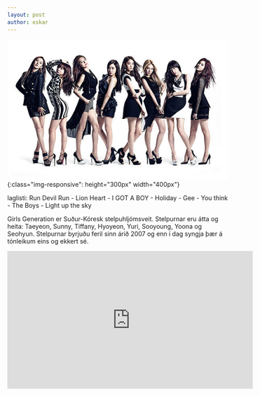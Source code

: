 ```yaml
---
layout: post
author: oskar
---
```

![gg.jpg](/assets/gg.png){:class="img-responsive": height="300px" width="400px"}

laglisti: Run Devil Run - Lion Heart - I GOT A BOY - Holiday - Gee - You think - The Boys - Light up the sky

Girls Generation er Suður-Kóresk stelpuhljómsveit. Stelpurnar eru átta og heita: Taeyeon, Sunny, Tiffany, Hyoyeon, Yuri, Sooyoung, Yoona og Seohyun. Stelpurnar byrjuðu feril sinn árið 2007 og enn í dag syngja þær á tónleikum eins og ekkert sé.

<iframe class="video" width="560" height="315" src="https://www.youtube.com/embed/nVCubhQ454c" frameborder="0" allow="accelerometer; autoplay; encrypted-media; gyroscope; picture-in-picture" allowfullscreen></iframe>